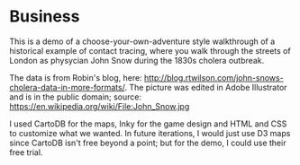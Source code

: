 # Business

This is a demo of a choose-your-own-adventure style walkthrough of a historical example of contact tracing, where you walk through the streets of London as physycian John Snow during the 1830s cholera outbreak. 

The data is from Robin's blog, here: http://blog.rtwilson.com/john-snows-cholera-data-in-more-formats/. The picture was edited in Adobe Illustrator and is in the public domain; source: https://en.wikipedia.org/wiki/File:John_Snow.jpg

I used CartoDB for the maps, Inky for the game design and HTML and CSS to customize what we wanted. In future iterations, I would just use D3 maps since CartoDB isn't free beyond a point; but for the demo, I could use their free trial. 
